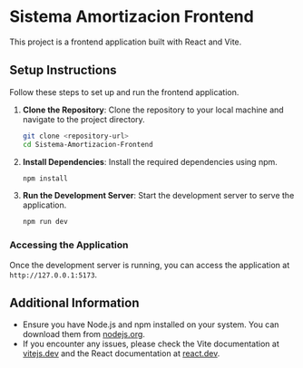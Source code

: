 # Sistema Amortizacion Frontend

This project is a frontend application built with React and Vite.

## Setup Instructions

Follow these steps to set up and run the frontend application.

1. **Clone the Repository**: Clone the repository to your local machine and navigate to the project directory.
    ```bash
    git clone <repository-url>
    cd Sistema-Amortizacion-Frontend
    ```

2. **Install Dependencies**: Install the required dependencies using npm.
    ```bash
    npm install
    ```

3. **Run the Development Server**: Start the development server to serve the application.
    ```bash
    npm run dev
    ```

### Accessing the Application

Once the development server is running, you can access the application at `http://127.0.0.1:5173`.

## Additional Information

- Ensure you have Node.js and npm installed on your system. You can download them from [nodejs.org](https://nodejs.org/).
- If you encounter any issues, please check the Vite documentation at [vitejs.dev](https://vitejs.dev/) and the React documentation at [react.dev](https://react.dev/).
